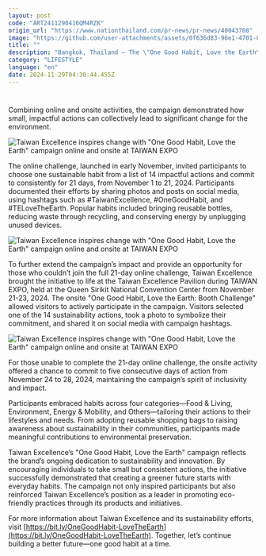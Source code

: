 ```yaml
---
layout: post
code: "ART2411290416QM4RZK"
origin_url: "https://www.nationthailand.com/pr-news/pr-news/40043708"
image: "https://github.com/user-attachments/assets/0f636d83-96e1-4701-89a9-3f4ee154d368"
title: ""
description: "Bangkok, Thailand – The \"One Good Habit, Love the Earth\" campaign by Taiwan Excellence has successfully concluded, engaging over 1,300 participants in a shared mission to adopt sustainable habits and take meaningful steps toward a greener planet."
category: "LIFESTYLE"
language: "en"
date: 2024-11-29T04:30:44.455Z
---
```


# 









Combining online and onsite activities, the campaign demonstrated how small, impactful actions can collectively lead to significant change for the environment.

  ![Taiwan Excellence inspires change with \"One Good Habit, Love the Earth\" campaign online and onsite at TAIWAN EXPO](https://media.nationthailand.com/uploads/images/contents/w1024/2024/11/WHazdID53Re33FrypoYF.webp?x-image-process=style/lg-webp)

The online challenge, launched in early November, invited participants to choose one sustainable habit from a list of 14 impactful actions and commit to consistently for 21 days, from November 1 to 21, 2024. Participants documented their efforts by sharing photos and posts on social media, using hashtags such as #TaiwanExcellence, #OneGoodHabit, and #TELoveTheEarth. Popular habits included bringing reusable bottles, reducing waste through recycling, and conserving energy by unplugging unused devices.

  ![Taiwan Excellence inspires change with \"One Good Habit, Love the Earth\" campaign online and onsite at TAIWAN EXPO](https://github.com/user-attachments/assets/6cbda125-3bc9-4f46-9f27-524598829635)

To further extend the campaign’s impact and provide an opportunity for those who couldn’t join the full 21-day online challenge, Taiwan Excellence brought the initiative to life at the Taiwan Excellence Pavilion during TAIWAN EXPO, held at the Queen Sirikit National Convention Center from November 21-23, 2024. The onsite "One Good Habit, Love the Earth: Booth Challenge" allowed visitors to actively participate in the campaign. Visitors selected one of the 14 sustainability actions, took a photo to symbolize their commitment, and shared it on social media with campaign hashtags.

  ![Taiwan Excellence inspires change with \"One Good Habit, Love the Earth\" campaign online and onsite at TAIWAN EXPO](https://github.com/user-attachments/assets/cb93a347-ce7b-4461-829a-b4a25f8fe2c0)

For those unable to complete the 21-day online challenge, the onsite activity offered a chance to commit to five consecutive days of action from November 24 to 28, 2024, maintaining the campaign’s spirit of inclusivity and impact.

Participants embraced habits across four categories—Food & Living, Environment, Energy & Mobility, and Others—tailoring their actions to their lifestyles and needs. From adopting reusable shopping bags to raising awareness about sustainability in their communities, participants made meaningful contributions to environmental preservation.

Taiwan Excellence’s "One Good Habit, Love the Earth" campaign reflects the brand’s ongoing dedication to sustainability and innovation. By encouraging individuals to take small but consistent actions, the initiative successfully demonstrated that creating a greener future starts with everyday habits. The campaign not only inspired participants but also reinforced Taiwan Excellence’s position as a leader in promoting eco-friendly practices through its products and initiatives.

For more information about Taiwan Excellence and its sustainability efforts, visit [https://bit.ly/OneGoodHabit-LoveTheEarth](https://bit.ly/OneGoodHabit-LoveTheEarth). Together, let’s continue building a better future—one good habit at a time.